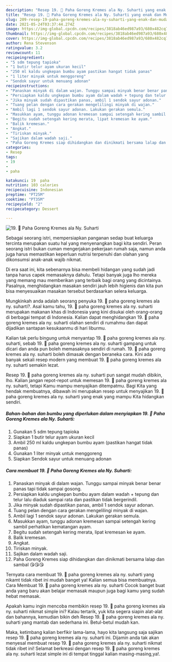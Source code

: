 ```yaml
---
description: "Resep 19. 🍗 Paha Goreng Kremes ala Ny. Suharti yang enak dan Mudah Dibuat"
title: "Resep 19. 🍗 Paha Goreng Kremes ala Ny. Suharti yang enak dan Mudah Dibuat"
slug: 209-resep-19-paha-goreng-kremes-ala-ny-suharti-yang-enak-dan-mudah-dibuat
date: 2021-05-24T03:37:44.274Z
image: https://img-global.cpcdn.com/recipes/3818ab46ed987a93/680x482cq70/19-🍗-paha-goreng-kremes-ala-ny-suharti-foto-resep-utama.jpg
thumbnail: https://img-global.cpcdn.com/recipes/3818ab46ed987a93/680x482cq70/19-🍗-paha-goreng-kremes-ala-ny-suharti-foto-resep-utama.jpg
cover: https://img-global.cpcdn.com/recipes/3818ab46ed987a93/680x482cq70/19-🍗-paha-goreng-kremes-ala-ny-suharti-foto-resep-utama.jpg
author: Rena Stevenson
ratingvalue: 3.2
reviewcount: 11
recipeingredient:
- "5 sdm tepung tapioka"
- "1 butir telur ayam ukuran kecil"
- "250 ml kaldu ungkepan bumbu ayam pastikan hangat tidak panas"
- "1 liter minyak untuk menggoreng"
- "Sendok sayur untuk menuang adonan"
recipeinstructions:
- "Panaskan minyak di dalam wajan. Tunggu sampai minyak benar benar panas tapi tidak sampai gosong."
- "Persiapkan kaldu ungkepan bumbu ayam dalam wadah + tepung dan telur lalu diaduk sampai rata dan pastikan tidak bergerindil."
- "Jika minyak sudah dipastikan panas, ambil 1 sendok sayur adonan."
- "Tuang pelan dengan cara gerakan mengelilingi minyak di wajan."
- "Ambil lagi 1 sendok sayur adonan. Lakukan gerakan semula."
- "Masukkan ayam, tunggu adonan kremesan sampai setengah kering sambil perhatikan kematangan ayam."
- "Begitu sudah setengah kering merata, lipat kremesan ke ayam."
- "Balik kremesan."
- "Angkat."
- "Tiriskan minyak."
- "Sajikan dalam wadah saji."
- "Paha Goreng Kremes siap dihidangkan dan dinikmati bersama lalap dan sambal 😘😘😘"
categories:
- Resep
tags:
- 19
- 
- paha

katakunci: 19  paha 
nutrition: 103 calories
recipecuisine: Indonesian
preptime: "PT25M"
cooktime: "PT35M"
recipeyield: "2"
recipecategory: Dessert

---
```



![19. 🍗 Paha Goreng Kremes ala Ny. Suharti](https://img-global.cpcdn.com/recipes/3818ab46ed987a93/680x482cq70/19-🍗-paha-goreng-kremes-ala-ny-suharti-foto-resep-utama.jpg)

Sebagai seorang istri, mempersiapkan panganan sedap buat keluarga tercinta merupakan suatu hal yang menyenangkan bagi kita sendiri. Peran seorang istri bukan cuman mengerjakan pekerjaan rumah saja, namun anda juga harus memastikan keperluan nutrisi terpenuhi dan olahan yang dikonsumsi anak-anak wajib nikmat.

Di era  saat ini, kita sebenarnya bisa membeli hidangan yang sudah jadi tanpa harus capek memasaknya dahulu. Tetapi banyak juga lho mereka yang memang mau memberikan yang terbaik bagi orang yang dicintainya. Pasalnya, menghidangkan masakan sendiri jauh lebih higienis dan kita pun bisa menyesuaikan masakan tersebut berdasarkan selera keluarga. 



Mungkinkah anda adalah seorang penyuka 19. 🍗 paha goreng kremes ala ny. suharti?. Asal kamu tahu, 19. 🍗 paha goreng kremes ala ny. suharti merupakan makanan khas di Indonesia yang kini disukai oleh orang-orang di berbagai tempat di Indonesia. Kalian dapat menghidangkan 19. 🍗 paha goreng kremes ala ny. suharti olahan sendiri di rumahmu dan dapat dijadikan santapan kesukaanmu di hari liburmu.

Kalian tak perlu bingung untuk menyantap 19. 🍗 paha goreng kremes ala ny. suharti, sebab 19. 🍗 paha goreng kremes ala ny. suharti gampang untuk dicari dan anda pun boleh memasaknya sendiri di rumah. 19. 🍗 paha goreng kremes ala ny. suharti boleh dimasak dengan beraneka cara. Kini ada banyak sekali resep modern yang membuat 19. 🍗 paha goreng kremes ala ny. suharti semakin lezat.

Resep 19. 🍗 paha goreng kremes ala ny. suharti pun sangat mudah dibikin, lho. Kalian jangan repot-repot untuk memesan 19. 🍗 paha goreng kremes ala ny. suharti, tetapi Kamu mampu menyajikan ditempatmu. Bagi Kita yang hendak membuatnya, dibawah ini merupakan resep untuk menyajikan 19. 🍗 paha goreng kremes ala ny. suharti yang enak yang mampu Kita hidangkan sendiri.

<!--inarticleads1-->

##### Bahan-bahan dan bumbu yang diperlukan dalam menyiapkan 19. 🍗 Paha Goreng Kremes ala Ny. Suharti:

1. Gunakan 5 sdm tepung tapioka
1. Siapkan 1 butir telur ayam ukuran kecil
1. Ambil 250 ml kaldu ungkepan bumbu ayam (pastikan hangat tidak panas)
1. Gunakan 1 liter minyak untuk menggoreng
1. Siapkan Sendok sayur untuk menuang adonan




<!--inarticleads2-->

##### Cara membuat 19. 🍗 Paha Goreng Kremes ala Ny. Suharti:

1. Panaskan minyak di dalam wajan. Tunggu sampai minyak benar benar panas tapi tidak sampai gosong.
1. Persiapkan kaldu ungkepan bumbu ayam dalam wadah + tepung dan telur lalu diaduk sampai rata dan pastikan tidak bergerindil.
1. Jika minyak sudah dipastikan panas, ambil 1 sendok sayur adonan.
1. Tuang pelan dengan cara gerakan mengelilingi minyak di wajan.
1. Ambil lagi 1 sendok sayur adonan. Lakukan gerakan semula.
1. Masukkan ayam, tunggu adonan kremesan sampai setengah kering sambil perhatikan kematangan ayam.
1. Begitu sudah setengah kering merata, lipat kremesan ke ayam.
1. Balik kremesan.
1. Angkat.
1. Tiriskan minyak.
1. Sajikan dalam wadah saji.
1. Paha Goreng Kremes siap dihidangkan dan dinikmati bersama lalap dan sambal 😘😘😘




Ternyata cara membuat 19. 🍗 paha goreng kremes ala ny. suharti yang nikamt tidak ribet ini mudah banget ya! Kalian semua bisa membuatnya. Cara Membuat 19. 🍗 paha goreng kremes ala ny. suharti Cocok banget buat anda yang baru akan belajar memasak maupun juga bagi kamu yang sudah hebat memasak.

Apakah kamu ingin mencoba membikin resep 19. 🍗 paha goreng kremes ala ny. suharti nikmat simple ini? Kalau tertarik, yuk kita segera siapin alat-alat dan bahannya, kemudian bikin deh Resep 19. 🍗 paha goreng kremes ala ny. suharti yang mantab dan sederhana ini. Betul-betul mudah kan. 

Maka, ketimbang kalian berfikir lama-lama, hayo kita langsung saja sajikan resep 19. 🍗 paha goreng kremes ala ny. suharti ini. Dijamin anda tak akan menyesal membuat resep 19. 🍗 paha goreng kremes ala ny. suharti nikmat tidak ribet ini! Selamat berkreasi dengan resep 19. 🍗 paha goreng kremes ala ny. suharti lezat simple ini di tempat tinggal kalian masing-masing,ya!.

